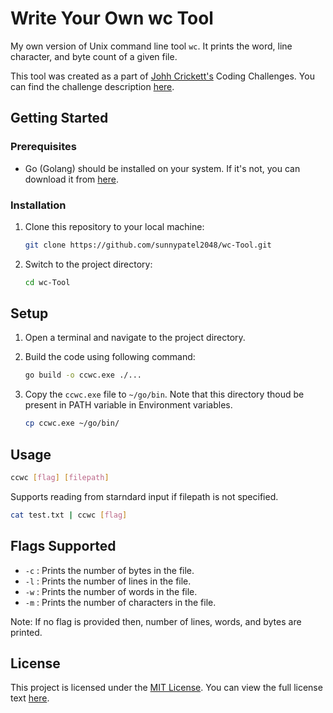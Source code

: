 # Write Your Own wc Tool

My own version of Unix command line tool `wc`. It prints the word, line character, and byte count of a given file.

This tool was created as a part of [Johh Crickett's](https://www.linkedin.com/in/johncrickett/) Coding Challenges. You can find the challenge description [here](https://codingchallenges.fyi/challenges/challenge-wc).

## Getting Started

### Prerequisites

- Go (Golang) should be installed on your system. If it's not, you can download it from [here](https://golang.org/dl/).

### Installation

1. Clone this repository to your local machine:

   ```bash
   git clone https://github.com/sunnypatel2048/wc-Tool.git
   ```
   
2. Switch to the project directory:

    ```bash
    cd wc-Tool
    ```

## Setup

1. Open a terminal and navigate to the project directory.

2. Build the code using following command:
    ```bash
    go build -o ccwc.exe ./...
    ```

3. Copy the `ccwc.exe` file to `~/go/bin`. Note that this directory thoud be present in PATH variable in Environment variables.
    ```bash
    cp ccwc.exe ~/go/bin/
    ```

## Usage

```bash
ccwc [flag] [filepath]
```

Supports reading from starndard input if filepath is not specified.
```bash
cat test.txt | ccwc [flag]
```

## Flags Supported

- `-c` : Prints the number of bytes in the file.
- `-l` : Prints the number of lines in the file.
- `-w` : Prints the number of words in the file.
- `-m` : Prints the number of characters in the file.

Note: If no flag is provided then, number of lines, words, and bytes are printed.

## License

This project is licensed under the [MIT License](LICENSE). You can view the full license text [here](https://opensource.org/licenses/MIT).

